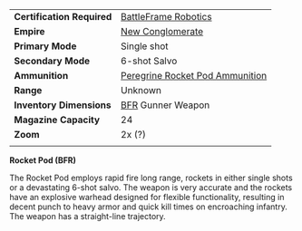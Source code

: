 |                            |                                                                                     |
| -------------------------- | ----------------------------------------------------------------------------------- |
| **Certification Required** | [BattleFrame Robotics](../vehicles/BattleFrame_Robotics.md)                         |
| **Empire**                 | [New Conglomerate](../etc/New_Conglomerate.md)                                      |
| **Primary Mode**           | Single shot                                                                         |
| **Secondary Mode**         | 6-shot Salvo                                                                        |
| **Ammunition**             | [Peregrine Rocket Pod Ammunition](../ammunition/Peregrine_Rocket_Pod_Ammunition.md) |
| **Range**                  | Unknown                                                                             |
| **Inventory Dimensions**   | [BFR](../vehicles/BattleFrame_Robotics.md) Gunner Weapon                            |
| **Magazine Capacity**      | 24                                                                                  |
| **Zoom**                   | 2x (?)                                                                              |
|                            |                                                                                     |

**Rocket Pod (BFR)**

The Rocket Pod employs rapid fire long range, rockets in either single shots or
a devastating 6-shot salvo. The weapon is very accurate and the rockets have an
explosive warhead designed for flexible functionality, resulting in decent punch
to heavy armor and quick kill times on encroaching infantry. The weapon has a
straight-line trajectory.
